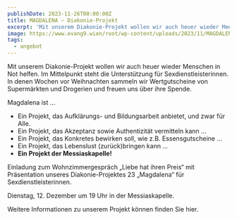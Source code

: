 ```yaml
---
publishDate: 2023-11-26T00:00:00Z
title: MAGDALENA – Diakonie-Projekt
excerpt: 'Mit unserem Diakonie-Projekt wollen wir auch heuer wieder Menschen in Not helfen. Im Mittelpunkt steht die Unterstützung für Sexdienstleisterinnen.'
image: https://www.evang9.wien/root/wp-content/uploads/2023/11/MAGDALENA-724x1024.png
tags:
  - angebot
---
```


Mit unserem Diakonie-Projekt wollen wir auch heuer wieder Menschen in Not helfen. Im Mittelpunkt steht die Unterstützung für Sexdienstleisterinnen. In denen Wochen vor Weihnachten sammeln wir Wertgutscheine von Supermärkten und Drogerien und freuen uns über ihre Spende.

Magdalena ist …

- Ein Projekt, das Aufklärungs- und Bildungsarbeit anbietet, und zwar für Alle.
- Ein Projekt, das Akzeptanz sowie Authentizität vermitteln kann …
- Ein Projekt, das Konkretes bewirken soll, wie z.B. Essensgutscheine …
- Ein Projekt, das Lebenslust (zurück)bringen kann …
- **Ein Projekt der Messiaskapelle!**

Einladung zum
Wohnzimmergespräch
„Liebe hat ihren Preis“
mit Präsentation unseres Diakonie-Projektes 23 „Magdalena“ für Sexdienstleisterinnen.

Dienstag, 12. Dezember um 19 Uhr in der Messiaskapelle.

Weitere Informationen zu unserem Projekt können finden Sie hier.
